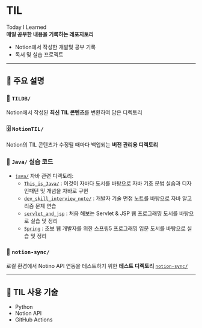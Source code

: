 # TIL  
Today I Learned  
**매일 공부한 내용을 기록하는 레포지토리**  

- Notion에서 작성한 개발및 공부 기록  
- 독서 및 실습 프로젝트

---

## 🔗 주요 설명

### :brain: `TILDB/`  
Notion에서 작성된 **최신 TIL 콘텐츠**를 변환하여 담은 디렉토리

### :file_cabinet: `NotionTIL/`  
Notion의 TIL 콘텐츠가 수정될 때마다 백업되는 **버전 관리용 디렉토리**

### :test_tube: `Java/` 실습 코드

- [`java/`](./java) 자바 관련 디렉토리:
  - [`This_is_Java/`](./java/This_is_Java) : 이것이 자바다 도서를 바탕으로 자바 기초 문법 실습과 디자인패턴 및 개념을 자바로 구현 
  - [`dev_skill_interview_note/`](./java/dev_skill_interview_note) : 개발자 기술 면접 노트를 바탕으로 자바 알고리즘 문제 연습
  - [`servlet_and_jsp`](./java/servlet_and_jsp) : 처음 해보는 Servlet & JSP 웹 프로그래밍 도서를 바탕으로 실습 및 정리
  - [`Spring`](./java/Spring) : 초보 웹 개발자를 위한 스프링5 프로그래밍 입문 도서를 바탕으로 실습 및 정리

### :test_tube: `notion-sync/`  
로컬 환경에서 Notino API 연동을 테스트하기 위한 **테스트 디렉토리**
[`notion-sync/`](./notion-sync)

---

## 📌 TIL 사용 기술

- Python
- Notion API
- GitHub Actions
